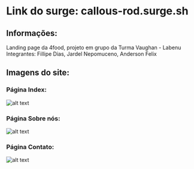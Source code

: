 # Link do surge: callous-rod.surge.sh

## Informações:
Landing page da 4food, projeto em grupo da Turma Vaughan - Labenu
Integrantes: Fillipe Dias, Jardel Nepomuceno, Anderson Felix

## Imagens do site:
### Página Index:
![alt text](https://i.postimg.cc/T18y7vxk/index.png)

### Página Sobre nós:
![alt text](https://i.postimg.cc/5yRFBQ0C/sobrenos.png)

### Página Contato:
![alt text](https://i.postimg.cc/zf63vYyJ/contato.png)
